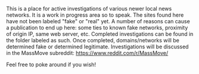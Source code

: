 This is a place for active investigations of various newer local news networks. It is a work in progress area so to speak.
The sites found here have not been labeled "fake" or "real" yet. A number of reasons can cause a publication to end up here:
some ties to known fake networks, proximity of origin IP, same web server, etc. Completed investigations can be found in the
folder labeled as such. Once completed, domains/networks will be determined fake or determined legitimate. Investigations will
be discussed in the MassMove subreddit: https://www.reddit.com/r/MassMove/

Feel free to poke around if you wish! 